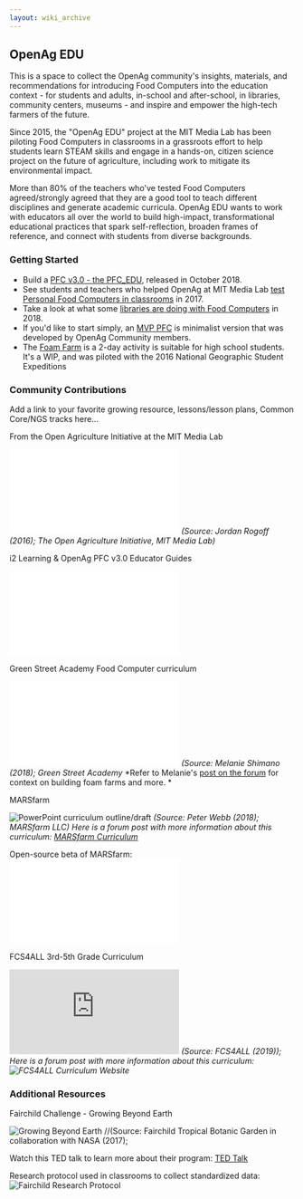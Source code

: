 ```yaml
---
layout: wiki_archive
---
```


## OpenAg EDU

This is a space to collect the OpenAg community's insights, materials,
and recommendations for introducing Food Computers into the education
context - for students and adults, in-school and after-school, in
libraries, community centers, museums - and inspire and empower the
high-tech farmers of the future.

Since 2015, the "OpenAg EDU" project at the MIT Media Lab has been
piloting Food Computers in classrooms in a grassroots effort to help
students learn STEAM skills and engage in a hands-on, citizen science
project on the future of agriculture, including work to mitigate its
environmental impact.

More than 80% of the teachers who've tested Food Computers
agreed/strongly agreed that they are a good tool to teach different
disciplines and generate academic curricula. OpenAg EDU wants to work
with educators all over the world to build high-impact, transformational
educational practices that spark self-reflection, broaden frames of
reference, and connect with students from diverse backgrounds.

### Getting Started

  - Build a [PFC v3.0 - the PFC\_EDU](pfc_edu_3.0.md), released in October
    2018.
  - See students and teachers who helped OpenAg at MIT Media Lab [test
    Personal Food Computers in
    classrooms](http://forum.openag.media.mit.edu/t/2017-spring-semester-food-computing-in-education-beta-test/1450)
    in 2017.
  - Take a look at what some [libraries are doing with Food
    Computers](http://forum.openag.media.mit.edu/t/libraries-food-computers-plix-build-public-library-innovation-exchange-at-mit-media-lab/2895)
    in 2018.
  - If you'd like to start simply, an [MVP PFC](mvp_1/index.md) is minimalist
    version that was developed by OpenAg Community members.
  - The [Foam
    Farm](https://github.com/OpenAgricultureFoundation/FoamFarmActivity) is a
    2-day activity is suitable for high school students. It's a WIP, and
    was piloted with the 2016 National Geographic Student Expeditions

### Community Contributions

Add a link to your favorite growing resource, lessons/lesson plans,
Common Core/NGS tracks here...

<span class="underline">From the Open Agriculture Initiative at the MIT
Media Lab</span>

![NextGen Middle School Science Education Standards for Food
Computers](/static/assets/wiki/nextgen_middle_school_science_education_standards_-_food_computer.pdf)
*(Source: Jordan Rogoff (2016); The Open Agriculture Initiative, MIT
Media Lab)*

<span class="underline">i2 Learning & OpenAg PFC v3.0 Educator
Guides</span>

![](/static/assets/wiki/pfc3/pfc_edu_assembly_instructions.pdf)

<span class="underline">Green Street Academy Food Computer
curriculum</span>

![Green Street Academy Food Computer
Program](/static/assets/wiki/food_computer_program_green_street_academy_outliine.pdf)
*(Source: Melanie Shimano (2018); Green Street Academy* *Refer to
Melanie's [post on the
forum](http://forum.openag.media.mit.edu/t/calling-all-educators-whos-using-food-computers-in-schools/515/44?u=openagfoundation)
for context on building foam farms and more. *

<span class="underline">MARSfarm</span>

![PowerPoint curriculum
outline/draft](https://docs.google.com/presentation/d/1RLmQlflU4t8nnGuxdMkRbbjyagEI0jomLNTWbQvvPRA/edit#slide=id.p)
*(Source: Peter Webb (2018); MARSfarm LLC) Here is a forum post with
more information about this curriculum: [MARSfarm
Curriculum](http://forum.openag.media.mit.edu/t/growing-plants-in-space-marsfarm-curriculum/3056)*

Open-source beta of MARSfarm: ![Minimum Viable Product Food
Computer](mvp_1/index.md)

<span class="underline">FCS4ALL 3rd-5th Grade Curriculum</span>

![FCS4ALL Food Computer/Computer Science Curriculum for 3rd-5th
Graders](https://fcs4all.github.io/resources/FCS4ALL_CURRICULUM.pdf)
*(Source: FCS4ALL (2019)); Here is a forum post with more information
about this curriculum: ![FCS4ALL Curriculum
Website](https://forum.openag.media.mit.edu/t/calling-all-educators-whos-using-food-computers-in-schools/515/71)*

### Additional Resources

<span class="underline">Fairchild Challenge - Growing Beyond
Earth</span>

![Growing Beyond
Earth](https://sites.google.com/site/hsfairchildchalenge/challenge-6)
//(Source: Fairchild Tropical Botanic Garden in collaboration with NASA
(2017);

Watch this TED talk to learn more about their program: [TED
Talk](https://www.youtube.com/watch?v=RlFoNrxdLN8)

Research protocol used in classrooms to collect standardized data:
![Fairchild Research
Protocol](https://drive.google.com/file/d/0By4-LqkRD3N4Ymg4VmV6TTJtbHc/view)
